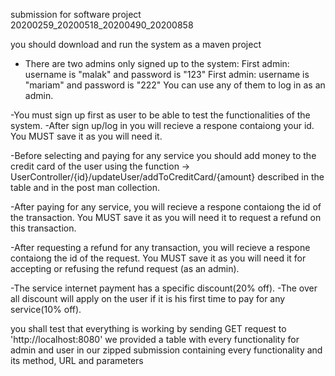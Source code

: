 submission for software project 20200259_20200518_20200490_20200858

you should download and run the system as a maven project

- There are two admins only signed up to the system:
  First admin: username is "malak" and password is "123"
  First admin: username is "mariam" and password is "222"
  You can use any of them to log in as an admin.

-You must sign up first as user to be able to test the functionalities of the system.
-After sign up/log in you will recieve a respone contaiong your id. You MUST save it as you will need it.

-Before selecting and paying for any service you should add money to the credit card of the user using the function -> UserController/{id}/updateUser/addToCreditCard/{amount} described in the table and in the post man collection.

-After paying for any service, you will recieve a respone contaiong the id of the transaction. You MUST save it as you will need it to request a refund on this transaction.

-After requesting a refund for any transaction, you will recieve a respone contaiong the id of the request. You MUST save it as you will need it for accepting or refusing the refund request (as an admin).

-The service internet payment has a specific discount(20% off).
-The over all discount will apply on the user if it is his first time to pay for any service(10% off).

you shall test that everything is working by sending GET request to 'http://localhost:8080'
we provided a table with every functionality for admin and user in our zipped submission containing every functionality and its method, URL and parameters
